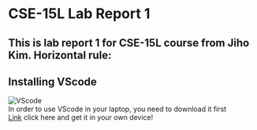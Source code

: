 # CSE-15L Lab Report 1
This is lab report 1 for CSE-15L course from Jiho Kim.
Horizontal rule:
---
## Installing VScode
![VScode](https://user-images.githubusercontent.com/129816454/230739254-a70aaea1-4afb-451b-b9c2-8195380fbf25.png)    
In order to use VScode in your laptop, you need to download it first    
[Link](https://code.visualstudio.com/) click here and get it in your own device!


